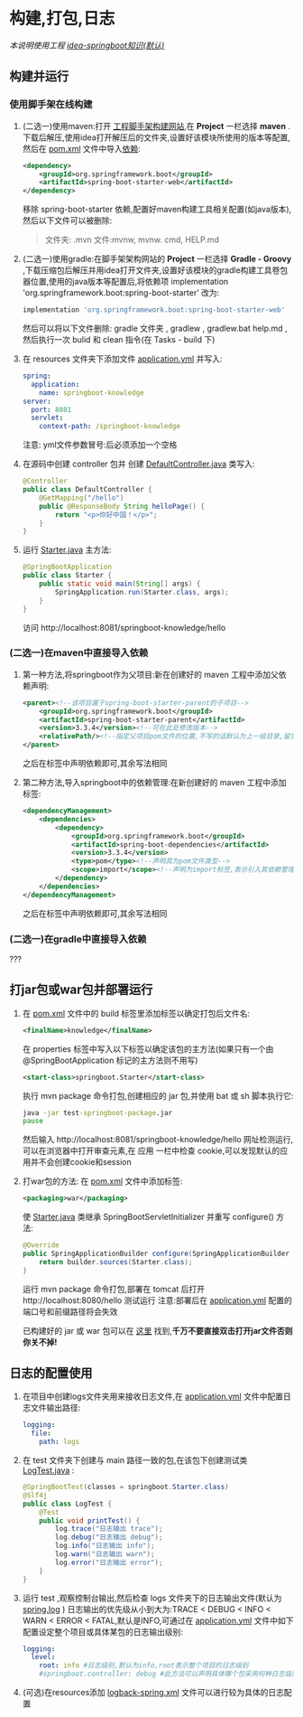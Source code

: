 # 构建,打包,日志

*本说明使用工程 [idea-springboot知识(默认)](material\idea-springboot-knowledge.bat)* 

## 构建并运行

### 使用脚手架在线构建

1. (二选一)使用maven:打开 [工程脚手架构建网站](https://start.spring.io/),在 **Project** 一栏选择 **maven** .下载后解压,使用idea打开解压后的文件夹,设置好该模块所使用的版本等配置,然后在 [pom.xml](material\springboot-knowledge\pom.xml) 文件中导入[依赖](https://mvnrepository.com/):

   ```xml
   <dependency>
       <groupId>org.springframework.boot</groupId>
       <artifactId>spring-boot-starter-web</artifactId>
   </dependency>
   ```

   移除 spring-boot-starter 依赖,配置好maven构建工具相关配置(如java版本),然后以下文件可以被删除:

   > 文件夹: .mvn
   > 文件:mvnw, mvnw. cmd, HELP.md

1. (二选一)使用gradle:在脚手架架构网站的 **Project** 一栏选择 **Gradle - Groovy** ,下载压缩包后解压并用idea打开文件夹,设置好该模块的gradle构建工具卷包器位置,使用的java版本等配置后,将依赖项 implementation 'org.springframework.boot:spring-boot-starter' 改为:
   ```groovy
   implementation 'org.springframework.boot:spring-boot-starter-web'
   ```
   
   然后可以将以下文件删除: gradle 文件夹 , gradlew , gradlew.bat help.md ,然后执行一次 bulid 和 clean 指令(在 Tasks - build 下)
   
3. 在 resources 文件夹下添加文件  [application.yml](material\springboot-knowledge\src\main\resources\application.yml) 并写入:
   ```yaml
   spring:
     application:
       name: springboot-knowledge
   server:
     port: 8081
     servlet:
       context-path: /springboot-knowledge
   ```

   注意: yml文件参数冒号:后必须添加一个空格

4. 在源码中创建  controller 包并 创建 [DefaultController.java](material\springboot-knowledge\src\main\java\springboot\controller\DefaultController.java) 类写入:
   ```java
   @Controller
   public class DefaultController {
       @GetMapping("/hello")
       public @ResponseBody String helloPage() {
           return "<p>你好中国！</p>";
       }
   }
   ```

5. 运行 [Starter.java](material\springboot-knowledge\src\main\java\springboot\Starter.java) 主方法:
   ```java
   @SpringBootApplication
   public class Starter {
       public static void main(String[] args) {
           SpringApplication.run(Starter.class, args);
       }
   }
   ```

   访问 http://localhost:8081/springboot-knowledge/hello

### (二选一)在maven中直接导入依赖

1. 第一种方法,将springboot作为父项目:新在创建好的 maven 工程中添加父依赖声明:
   ```xml
   <parent><!--该项目属于spring-boot-starter-parent的子项目-->
       <groupId>org.springframework.boot</groupId>
       <artifactId>spring-boot-starter-parent</artifactId>
       <version>3.3.4</version><!--可在此处修改版本-->
       <relativePath/><!--指定父项目pom文件的位置,不写的话默认为上一级目录,留空表明从本地仓库和远程仓库中去寻找-->
   </parent>
   ```

   之后在<dependency>标签中声明依赖即可,其余写法相同

2. 第二种方法,导入springboot中的依赖管理:在新创建好的 maven 工程中添加<dependencyManagement>标签:
   ```xml
   <dependencyManagement>
       <dependencies>
           <dependency>
               <groupId>org.springframework.boot</groupId>
               <artifactId>spring-boot-dependencies</artifactId>
               <version>3.3.4</version>
               <type>pom</type><!--声明其为pom文件类型-->
               <scope>import</scope><!--声明为import标签,表示引入其依赖管理-->
           </dependency>
       </dependencies>
   </dependencyManagement>
   ```

   之后在<dependency>标签中声明依赖即可,其余写法相同

### (二选一)在gradle中直接导入依赖

???

## 打jar包或war包并部署运行

1. 在 [pom.xml](material\springboot-knowledge\pom.xml) 文件中的 build 标签里添加标签以确定打包后文件名:
   ```xml
   <finalName>knowledge</finalName>
   ```

   在 properties 标签中写入以下标签以确定该包的主方法(如果只有一个由 @SpringBootApplication 标记的主方法则不用写)

   ```xml
   <start-class>springboot.Starter</start-class>
   ```

   执行 mvn package 命令打包,创建相应的 jar 包,并使用 bat 或 sh 脚本执行它:

   ```cmd
   java -jar test-springboot-package.jar
   pause
   ```

   然后输入 http://localhost:8081/springboot-knowledge/hello 网址检测运行,可以在浏览器中打开审查元素,在 应用 一栏中检查 cookie,可以发现默认的应用并不会创建cookie和session

2. 打war包的方法:
   在  [pom.xml](material\springboot-knowledge\pom.xml) 文件中添加标签:

   ```xml
   <packaging>war</packaging>
   ```

   使  [Starter.java](material\springboot-knowledge\src\main\java\springboot\Starter.java) 类继承 SpringBootServletInitializer 并重写 configure() 方法:
   ```java
   @Override
   public SpringApplicationBuilder configure(SpringApplicationBuilder builder) {
       return builder.sources(Starter.class);
   }
   ```

   运行 mvn package 命令打包,部署在 tomcat 后打开 http://localhost:8080/hello 测试运行
   注意:部署后在 [application.yml](material\springboot-knowledge\src\main\resources\application.yml) 配置的端口号和前缀路径将会失效
   
   已构建好的 jar 或 war 包可以在 [这里](material\server) 找到,**千万不要直接双击打开jar文件否则你关不掉!**

## 日志的配置使用

1. 在项目中创建logs文件夹用来接收日志文件,在  [application.yml](material\springboot-knowledge\src\main\resources\application.yml) 文件中配置日志文件输出路径:
   ```yml
   logging:
     file:
       path: logs
   ```

2. 在 test 文件夹下创建与 main 路径一致的包,在该包下创建测试类  [LogTest.java](material\springboot-knowledge\src\test\java\springboot\LogTest.java)  :
   ```java
   @SpringBootTest(classes = springboot.Starter.class)
   @Slf4j
   public class LogTest {
       @Test
       public void printTest() {
           log.trace("日志输出 trace");
           log.debug("日志输出 debug");
           log.info("日志输出 info");
           log.warn("日志输出 warn");
           log.error("日志输出 error");
       }
   }
   ```

3. 运行 test ,观察控制台输出,然后检查 logs 文件夹下的日志输出文件(默认为 [spring.log](material\springboot-knowledge\logs\spring.log) )
   日志输出的优先级从小到大为:TRACE < DEBUG < INFO < WARN < ERROR < FATAL,默认是INFO,可通过在  [application.yml](material\springboot-knowledge\src\main\resources\application.yml) 文件中如下配置设定整个项目或具体某包的日志输出级别:

   ```yml
   logging:
     level:
       root: info #日志级别,默认为info,root表示整个项目的日志级别
       #springboot.controller: debug #此方法可以声明具体哪个包采用何种日志级别
   ```

4. (可选)在resources添加 [logback-spring.xml](material\logback-spring.xml) 文件可以进行较为具体的日志配置
